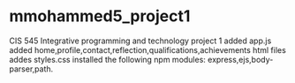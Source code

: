 # mmohammed5_project1
CIS 545 Integrative programming and technology project 1
added app.js
added home,profile,contact,reflection,qualifications,achievements html files
addes styles.css
installed the following npm modules: express,ejs,body-parser,path.
